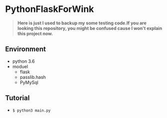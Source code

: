 
# PythonFlaskForWink
>**Here is just I used to backup my some testing code.If you are looking this repository, you might be confused cause I won't explain this project now.**
## Environment
* python 3.6
* moduel
    * flask
    * passlib.hash  
    * PyMySql
    
## Tutorial
* `$ python3 main.py`
